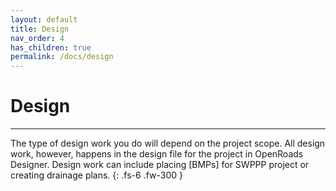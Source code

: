 ```yaml
---
layout: default
title: Design
nav_order: 4
has_children: true
permalink: /docs/design
---
```


# Design
***
The type of design work you do will depend on the project scope. All design work, however, happens in the design file for the project in OpenRoads Designer. Design work can include placing [BMPs] for SWPPP project or creating drainage plans. 
{: .fs-6 .fw-300 }